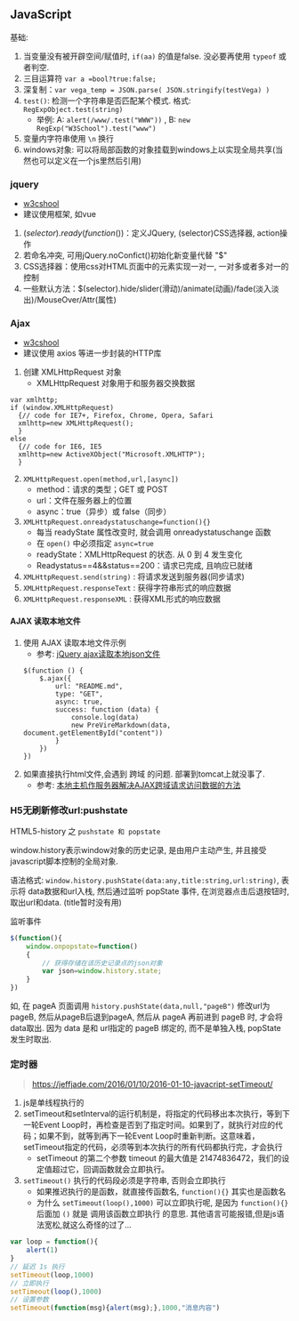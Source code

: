 ## JavaScript
基础:
1. 当变量没有被开辟空间/赋值时, `if(aa)` 的值是false. 没必要再使用 `typeof` 或者判空.
2. 三目运算符 `var a =bool?true:false;`
3. 深复制：`var vega_temp = JSON.parse( JSON.stringify(testVega) )`
4. `test()`: 检测一个字符串是否匹配某个模式. 格式: `RegExpObject.test(string)`
    - 举例: A: `alert(/www/.test("WWW"))` , B: `new RegExp("W3School").test("www")`
5. 变量内字符串使用 `\n` 换行
2. windows对象: 可以将局部函数的对象挂载到windows上以实现全局共享(当然也可以定义在一个js里然后引用)

### jquery
- [w3cshool](http://www.w3school.com.cn/jquery/jquery_syntax.asp)
- 建议使用框架, 如vue

1. $(selector).ready(function(){})：$定义JQuery, (selector)CSS选择器, action操作
2. 若命名冲突, 可用jQuery.noConfict()初始化新变量代替 "$"
3. CSS选择器：使用css对HTML页面中的元素实现一对一, 一对多或者多对一的控制
4. 一些默认方法：$(selector).hide/slider(滑动)/animate(动画)/fade(淡入淡出)/MouseOver/Attr(属性)

### Ajax
- [w3cshool](http://www.w3school.com.cn/ajax/index.asp)
- 建议使用 axios 等进一步封装的HTTP库

1. 创建 XMLHttpRequest 对象
    - XMLHttpRequest 对象用于和服务器交换数据
````
var xmlhttp;
if (window.XMLHttpRequest)
  {// code for IE7+, Firefox, Chrome, Opera, Safari
  xmlhttp=new XMLHttpRequest();
  }
else
  {// code for IE6, IE5
  xmlhttp=new ActiveXObject("Microsoft.XMLHTTP");
  }
````
2. `XMLHttpRequest.open(method,url,[async])`
    - method：请求的类型；GET 或 POST
    - url：文件在服务器上的位置
    - async：true（异步）或 false（同步）
3. `XMLHttpRequest.onreadystatuschange=function(){}`
    - 每当 readyState 属性改变时, 就会调用 onreadystatuschange 函数
    - 在 `open()` 中必须指定 `async=true`
    - readyState：XMLHttpRequest 的状态. 从 0 到 4 发生变化
    - Readystatus==4&&status==200：请求已完成, 且响应已就绪
4. `XMLHttpRequest.send(string)` : 将请求发送到服务器(同步请求)
5. `XMLHttpRequest.responseText` : 获得字符串形式的响应数据
6. `XMLHttpRequest.responseXML` : 获得XML形式的响应数据

#### AJAX 读取本地文件
1. 使用 AJAX 读取本地文件示例
    - 参考: [jQuery ajax读取本地json文件](https://www.cnblogs.com/ooo0/p/6385698.html)
    ````
    $(function () {
        $.ajax({
            url: "README.md",
            type: "GET",
            async: true,
            success: function (data) {
                console.log(data)
                new PreVireMarkdown(data, document.getElementById("content"))
            }
        })
    })
    ````
2. 如果直接执行html文件,会遇到 跨域 的问题. 部署到tomcat上就没事了.
    - 参考: [本地主机作服务器解决AJAX跨域请求访问数据的方法](https://www.cnblogs.com/QiScript/p/5580355.html)

### H5无刷新修改url:pushstate
HTML5-history 之 `pushstate 和 popstate`

window.history表示window对象的历史记录, 是由用户主动产生, 并且接受javascript脚本控制的全局对象.

语法格式: `window.history.pushState(data:any,title:string,url:string)`, 表示将 data数据和url入栈, 然后通过监听 popState 事件, 在浏览器点击后退按钮时, 取出url和data. (title暂时没有用)

监听事件
```JavaScript
$(function(){
    window.onpopstate=function()
    {
        // 获得存储在该历史记录点的json对象
        var json=window.history.state;
    }
})
````

如, 在 pageA 页面调用 `history.pushState(data,null,"pageB")` 修改url为pageB, 然后从pageB后退到pageA, 然后从 pageA 再前进到 pageB 时, 才会将data取出. 因为 data 是和 url指定的 pageB 绑定的, 而不是单独入栈, popState 发生时取出.

### 定时器
> https://jeffjade.com/2016/01/10/2016-01-10-javacript-setTimeout/
1. js是单线程执行的
2. setTimeout和setInterval的运行机制是，将指定的代码移出本次执行，等到下一轮Event Loop时，再检查是否到了指定时间。如果到了，就执行对应的代码；如果不到，就等到再下一轮Event Loop时重新判断。这意味着，setTimeout指定的代码，必须等到本次执行的所有代码都执行完，才会执行
    - setTimeout 的第二个参数 timeout 的最大值是 21474836472，我们的设定值超过它，回调函数就会立即执行。
3. `setTimeout()` 执行的代码段必须是字符串, 否则会立即执行
    - 如果推迟执行的是函数，就直接传函数名, `function(){}` 其实也是函数名
    - 为什么 `setTimeout(loop(),1000)` 可以立即执行呢, 是因为 `function(){}` 后面加 `()` 就是 调用该函数立即执行 的意思. 其他语言可能报错,但是js语法宽松,就这么奇怪的过了...
```JavaScript
var loop = function(){
    alert(1)
}
// 延迟 1s 执行
setTimeout(loop,1000)
// 立即执行
setTimeout(loop(),1000)
// 设置参数
setTimeout(function(msg){alert(msg);},1000,"消息内容")
```
